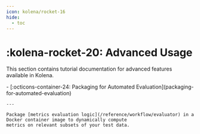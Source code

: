 ```yaml
---
icon: kolena/rocket-16
hide:
  - toc
---
```


# :kolena-rocket-20: Advanced Usage

This section contains tutorial documentation for advanced features available in Kolena.

<div class="grid cards" markdown>
- [:octicons-container-24: Packaging for Automated Evaluation](packaging-for-automated-evaluation)

    ---

    Package [metrics evaluation logic](/reference/workflow/evaluator) in a Docker container image to dynamically compute
    metrics on relevant subsets of your test data.
</div>
